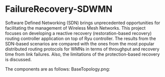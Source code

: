 # FailureRecovery-SDWMN

Software Defined Networking (SDN) brings unprecedented opportunities for facilitating the management of Wireless Mesh Networks. This project focuses on developing a reactive recovery (restoration-based recovery) routing controller application on top of Ryu controller. The results from the SDN-based scenarios are compared with the ones from the most popular distributed routing protocols for WMNs in terms of throughput and recovery time from link failures. Also, the limitations of the protection-based recovery is discussed.

The components are as follows:
BaseTopology.png: 
